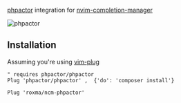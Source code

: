 [phpactor](https://github.com/phpactor/phpactor) integration for
[nvim-completion-manager](https://github.com/roxma/nvim-completion-manager)

![phpactor](https://user-images.githubusercontent.com/4538941/29902335-1c27a376-8e30-11e7-83c9-8db2dc4beb5a.gif)


## Installation

Assuming you're using [vim-plug](https://github.com/junegunn/vim-plug)

```vim
" requires phpactor/phpactor
Plug 'phpactor/phpactor' ,  {'do': 'composer install'}

Plug 'roxma/ncm-phpactor'
```

